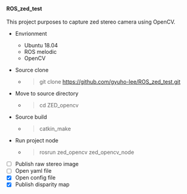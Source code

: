 #### ROS_zed_test

This project purposes to capture zed stereo camera using OpenCV.

* Envrionment
  * Ubuntu 18.04
  * ROS melodic
  * OpenCV

* Source clone 
  * > git clone https://github.com/gyuho-lee/ROS_zed_test.git  

* Move to source directory
  * > cd ZED_opencv

* Source build
  * > catkin_make

* Run project node
  * > rosrun zed_opencv zed_opencv_node  
  
  
- [ ] Publish raw stereo image
- [ ] Open yaml file
- [x] Open config file
- [x] Publish disparity map
